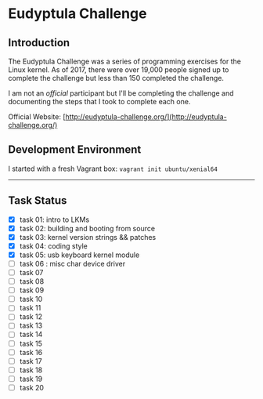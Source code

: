# Eudyptula Challenge

## Introduction

The Eudyptula Challenge was a series of programming exercises for the Linux kernel. As of 2017, there were over 19,000 people signed up to complete the challenge but less than 150 completed the challenge.

I am not an *official* participant but I'll be completing the challenge and documenting the steps that I took to complete each one.

Official Website: [http://eudyptula-challenge.org/](http://eudyptula-challenge.org/)

## Development Environment

I started with a fresh Vagrant box: `vagrant init ubuntu/xenial64`

___

## Task Status

- [x] task 01: intro to LKMs
- [x] task 02: building and booting from source
- [x] task 03: kernel version strings && patches
- [x] task 04: coding style
- [x] task 05: usb keyboard kernel module
- [ ] task 06 : misc char device driver
- [ ] task 07
- [ ] task 08
- [ ] task 09
- [ ] task 10
- [ ] task 11
- [ ] task 12
- [ ] task 13
- [ ] task 14
- [ ] task 15
- [ ] task 16
- [ ] task 17
- [ ] task 18
- [ ] task 19
- [ ] task 20
